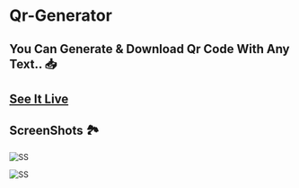 # Qr-Generator
## You Can Generate &amp; Download Qr Code With Any Text.. 📥

## <a href="http://www.lasidusenash.ga/Qr-Generator">See It Live </a>

## ScreenShots 🏞

![SS](https://telegra.ph/file/a967f63f052db5ae0950c.jpg?size=300)

![SS](https://telegra.ph/file/665c2e8eb23ac78949c78.jpg?size=300)
